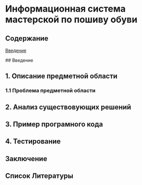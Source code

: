 # Информационная система мастерской по пошиву обуви
## Содержание
[Введение](#introduction)

<a name = "introduction"/>
## Введение

## 1. Описание предметной области
### 1.1 Проблема предметной области
## 2. Анализ существовующих решений
## 3. Пример програмного кода
## 4. Тестирование
## Заключение
## Список Литературы
